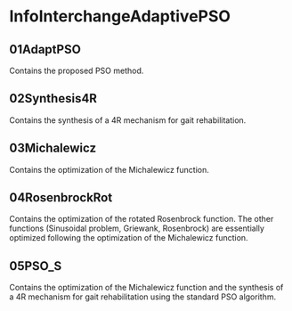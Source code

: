 # InfoInterchangeAdaptivePSO

## 01AdaptPSO
Contains the proposed PSO method.

## 02Synthesis4R
Contains the synthesis of a 4R mechanism for gait rehabilitation.

## 03Michalewicz
Contains the optimization of the Michalewicz function.

## 04RosenbrockRot
Contains the optimization of the rotated Rosenbrock function. The other functions (Sinusoidal problem, Griewank, Rosenbrock) are essentially optimized following the optimization of the Michalewicz function.

## 05PSO_S
Contains the optimization of the Michalewicz function and the synthesis of a 4R mechanism for gait rehabilitation using the standard PSO algorithm.
